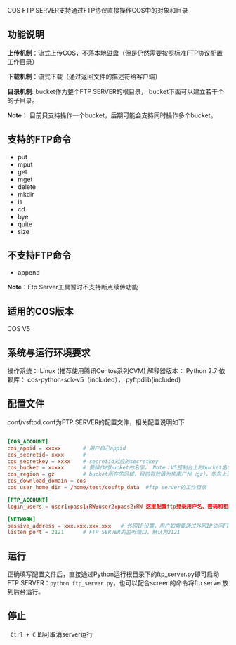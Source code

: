 COS FTP SERVER支持通过FTP协议直接操作COS中的对象和目录


功能说明
--------------------------------------------------------------

**上传机制**：流式上传COS，不落本地磁盘（但是仍然需要按照标准FTP协议配置工作目录）

**下载机制**：流式下载（通过返回文件的描述符给客户端）

**目录机制**: bucket作为整个FTP SERVER的根目录， bucket下面可以建立若干个的子目录。

**Note**：	目前只支持操作一个bucket，后期可能会支持同时操作多个bucket。


支持的FTP命令
-------------------------------------------------------------------------

- put
- mput
- get
- mget
- delete
- mkdir
- ls
- cd
- bye
- quite
- size


不支持FTP命令
----------------------------------------------------

- append

**Note**：Ftp Server工具暂时不支持断点续传功能


适用的COS版本
----------------------------------------------------
COS V5

系统与运行环境要求
----------------------------------------------------

操作系统： Linux (推荐使用腾讯Centos系列CVM)
解释器版本： Python 2.7
依赖库： cos-python-sdk-v5（included）， pyftpdlib(included)

配置文件
----------------------------------------------------

conf/vsftpd.conf为FTP SERVER的配置文件，相关配置说明如下

``` conf

[COS_ACCOUNT]
cos_appid = xxxxx		# 用户自己appid
cos_secretid= xxxx	    #
cos_secretkey = xxxx    # secretid对应的secretkey
cos_bucket = xxxxx		# 要操作的bucket的名字， Note：V5控制台上的bucket名字采用了bucketname-appid的命名，这里的只填写bucket_name
cos_region = gz			# bucket所在的区域，目前有效值为华南广州（gz），华东上海（sh），华北天津（tj）
cos_download_domain = cos
cos_user_home_dir = /home/test/cosftp_data	#ftp server的工作目录

[FTP_ACCOUNT]
login_users = user1:pass1:RW;user2:pass2:RW 这里配置ftp登录用户名、密码和相关的权限（格式为用户名：密码：读写权限，多个账户用分号分割）

[NETWORK]
passive_address = xxx.xxx.xxx.xxx	# 外网IP设置，用户如需要通过外网IP访问FTP服务器，则需要设置该项。 如客户机和FTP服务器均在腾讯云CVM机器上，通过内网IP访问，则不需要设置
listen_port = 2121		# FTP SERVER的监听端口，默认为2121

```

运行
------------------------------------------------------------

正确填写配置文件后，直接通过Python运行根目录下的ftp_server.py即可启动FTP SERVER：`python ftp_server.py`，也可以配合screen的命令将ftp server放到后台运行。


停止
-------------------------------------------------------------
` Ctrl + C` 即可取消server运行
